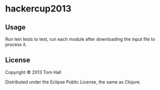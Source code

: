 # hackercup2013


## Usage

Run lein tests to test, run each module after downloading the input file to process it.

## License

Copyright © 2013 Tom Hall

Distributed under the Eclipse Public License, the same as Clojure.
